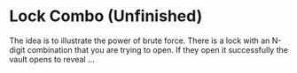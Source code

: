 # Lock Combo (Unfinished)

The idea is to illustrate the power of brute force. There is a lock with an N-digit combination that you are trying to open. If they open it successfully the vault opens to reveal ...
